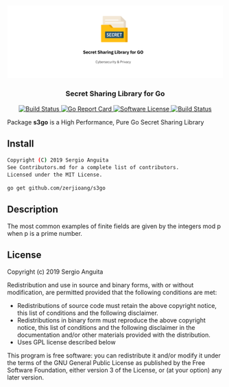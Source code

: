 <p align="center">
  <img alt="s3go" src="docs/header.png" width="auto"></img>
  <h3 align="center"><b>Secret Sharing Library for Go</b></h3>
</p>

<p align="center">
    <a href="https://travis-ci.org/zerjioang/s3go">
      <img alt="Build Status" src="https://travis-ci.org/zerjioang/s3go.svg?branch=master">
    </a>
    <a href="https://goreportcard.com/report/github.com/zerjioang/s3go">
       <img alt="Go Report Card" src="https://goreportcard.com/badge/github.com/zerjioang/s3go">
    </a>
    <a href="https://github.com/zerjioang/s3go/blob/master/LICENSE">
        <img alt="Software License" src="http://img.shields.io/:license-GPL3-brightgreen.svg?style=flat-square">
    </a>
    <a href="https://godoc.org/github.com/zerjioang/s3go">
       <img alt="Build Status" src="https://godoc.org/github.com/zerjioang/s3go?status.svg">
    </a>
</p>

Package **s3go** is a High Performance, Pure Go Secret Sharing Library

## Install

```bash
Copyright (C) 2019 Sergio Anguita
See Contributors.md for a complete list of contributors.  
Licensed under the MIT License.  
```

```bash
go get github.com/zerjioang/s3go
```

## Description

The most common examples of finite fields are given by the integers mod p when p is a prime number. 

## License

Copyright (c) 2019 Sergio Anguita

Redistribution and use in source and binary forms, with or without modification, are permitted provided that the following conditions are met:

 * Redistributions of source code must retain the above copyright notice, this list of conditions and the following disclaimer.
 * Redistributions in binary form must reproduce the above copyright notice, this list of conditions and the following disclaimer in the documentation and/or other materials provided with the distribution.
 * Uses GPL license described below

This program is free software: you can redistribute it and/or modify it under the terms of the GNU General Public License as published by the Free Software Foundation, either version 3 of the License, or (at your option) any later version.
